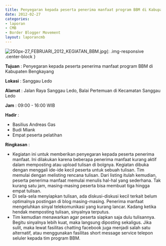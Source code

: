 ```yaml
---
title: Penyegaran kepada peserta penerima manfaat program BBM di Kabupaten Bengkayang
date: 2012-02-27
categories:
- laporan
- CMB
- Border Blogger Movement
layout: laporancmb
---
```


![250px-27_FEBRUARI_2012_KEGIATAN_BBM.jpg](/uploads/250px-27_FEBRUARI_2012_KEGIATAN_BBM.jpg){: .img-responsive .center-block }

**Tujuan** :  Penyegaran kepada peserta penerima manfaat program BBM di Kabupaten Bengkayang 

**Lokasi** :  Sanggau Ledo 

**Alamat** :  Jalan Raya Sanggau Ledo, Balai Pertemuan di Kecamatan Sanggau Ledo 

**Jam** :  09:00 - 16:00 WIB 

**Hadir** :
* Basilius Andreas Gas
* Budi Miank
* Empat peserta pelatihan

**Ringkasan** :
* Kegiatan ini untuk memberikan penyegaran kepada peserta  penerima manfaat. Ini dilakukan karena beberapa penerima manfaat kurang  aktif dalam memposting atau upload tulisan di bolgnya. Kegiatan dibuka  dengan menggali ide-ide kecil peserta untuk sebuah tulisan. Tim memulai  dengan melisting rencana tulisan. Dari listing itulah kemudian, peserta  penerima manfaat memulai menulis hal-hal yang sederhana. Tak kurang satu  jam, masing-masing peserta bisa membuat tiga hingga empat tulisan. 
* Di sela-sela menyiapkan tulisan, ada diskusi-diskusi kecil  terkait belum optimalnya postingan di blog masing-masing. Penerima  manfaat mengeluhkan sinyal telekomunikasi yang kurang lancar. Kadang  ketika hendak memposting tulisan, sinyalnya terputus. 
* Tim kemudian menawarkan agar peserta siapkan saja dulu  tulisannya. Begitu sinyalnya lebih kuat, maka langsung diposting  sekaligus. Jika sulit, maka lewat fasilitas chatting facebook juga  menjadi salah satu alternatif, atau menggunakan fasilitas short message  service telepon seluler kepada tim program BBM.
